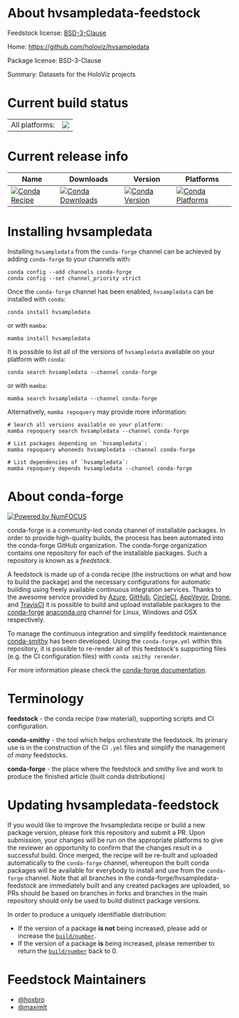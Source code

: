 About hvsampledata-feedstock
============================

Feedstock license: [BSD-3-Clause](https://github.com/conda-forge/hvsampledata-feedstock/blob/main/LICENSE.txt)

Home: https://github.com/holoviz/hvsampledata

Package license: BSD-3-Clause

Summary: Datasets for the HoloViz projects

Current build status
====================


<table><tr><td>All platforms:</td>
    <td>
      <a href="https://dev.azure.com/conda-forge/feedstock-builds/_build/latest?definitionId=25044&branchName=main">
        <img src="https://dev.azure.com/conda-forge/feedstock-builds/_apis/build/status/hvsampledata-feedstock?branchName=main">
      </a>
    </td>
  </tr>
</table>

Current release info
====================

| Name | Downloads | Version | Platforms |
| --- | --- | --- | --- |
| [![Conda Recipe](https://img.shields.io/badge/recipe-hvsampledata-green.svg)](https://anaconda.org/conda-forge/hvsampledata) | [![Conda Downloads](https://img.shields.io/conda/dn/conda-forge/hvsampledata.svg)](https://anaconda.org/conda-forge/hvsampledata) | [![Conda Version](https://img.shields.io/conda/vn/conda-forge/hvsampledata.svg)](https://anaconda.org/conda-forge/hvsampledata) | [![Conda Platforms](https://img.shields.io/conda/pn/conda-forge/hvsampledata.svg)](https://anaconda.org/conda-forge/hvsampledata) |

Installing hvsampledata
=======================

Installing `hvsampledata` from the `conda-forge` channel can be achieved by adding `conda-forge` to your channels with:

```
conda config --add channels conda-forge
conda config --set channel_priority strict
```

Once the `conda-forge` channel has been enabled, `hvsampledata` can be installed with `conda`:

```
conda install hvsampledata
```

or with `mamba`:

```
mamba install hvsampledata
```

It is possible to list all of the versions of `hvsampledata` available on your platform with `conda`:

```
conda search hvsampledata --channel conda-forge
```

or with `mamba`:

```
mamba search hvsampledata --channel conda-forge
```

Alternatively, `mamba repoquery` may provide more information:

```
# Search all versions available on your platform:
mamba repoquery search hvsampledata --channel conda-forge

# List packages depending on `hvsampledata`:
mamba repoquery whoneeds hvsampledata --channel conda-forge

# List dependencies of `hvsampledata`:
mamba repoquery depends hvsampledata --channel conda-forge
```


About conda-forge
=================

[![Powered by
NumFOCUS](https://img.shields.io/badge/powered%20by-NumFOCUS-orange.svg?style=flat&colorA=E1523D&colorB=007D8A)](https://numfocus.org)

conda-forge is a community-led conda channel of installable packages.
In order to provide high-quality builds, the process has been automated into the
conda-forge GitHub organization. The conda-forge organization contains one repository
for each of the installable packages. Such a repository is known as a *feedstock*.

A feedstock is made up of a conda recipe (the instructions on what and how to build
the package) and the necessary configurations for automatic building using freely
available continuous integration services. Thanks to the awesome service provided by
[Azure](https://azure.microsoft.com/en-us/services/devops/), [GitHub](https://github.com/),
[CircleCI](https://circleci.com/), [AppVeyor](https://www.appveyor.com/),
[Drone](https://cloud.drone.io/welcome), and [TravisCI](https://travis-ci.com/)
it is possible to build and upload installable packages to the
[conda-forge](https://anaconda.org/conda-forge) [anaconda.org](https://anaconda.org/)
channel for Linux, Windows and OSX respectively.

To manage the continuous integration and simplify feedstock maintenance
[conda-smithy](https://github.com/conda-forge/conda-smithy) has been developed.
Using the ``conda-forge.yml`` within this repository, it is possible to re-render all of
this feedstock's supporting files (e.g. the CI configuration files) with ``conda smithy rerender``.

For more information please check the [conda-forge documentation](https://conda-forge.org/docs/).

Terminology
===========

**feedstock** - the conda recipe (raw material), supporting scripts and CI configuration.

**conda-smithy** - the tool which helps orchestrate the feedstock.
                   Its primary use is in the construction of the CI ``.yml`` files
                   and simplify the management of *many* feedstocks.

**conda-forge** - the place where the feedstock and smithy live and work to
                  produce the finished article (built conda distributions)


Updating hvsampledata-feedstock
===============================

If you would like to improve the hvsampledata recipe or build a new
package version, please fork this repository and submit a PR. Upon submission,
your changes will be run on the appropriate platforms to give the reviewer an
opportunity to confirm that the changes result in a successful build. Once
merged, the recipe will be re-built and uploaded automatically to the
`conda-forge` channel, whereupon the built conda packages will be available for
everybody to install and use from the `conda-forge` channel.
Note that all branches in the conda-forge/hvsampledata-feedstock are
immediately built and any created packages are uploaded, so PRs should be based
on branches in forks and branches in the main repository should only be used to
build distinct package versions.

In order to produce a uniquely identifiable distribution:
 * If the version of a package **is not** being increased, please add or increase
   the [``build/number``](https://docs.conda.io/projects/conda-build/en/latest/resources/define-metadata.html#build-number-and-string).
 * If the version of a package **is** being increased, please remember to return
   the [``build/number``](https://docs.conda.io/projects/conda-build/en/latest/resources/define-metadata.html#build-number-and-string)
   back to 0.

Feedstock Maintainers
=====================

* [@hoxbro](https://github.com/hoxbro/)
* [@maximlt](https://github.com/maximlt/)

